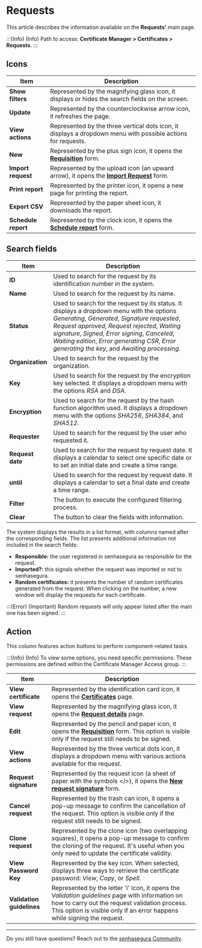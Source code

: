 # Requests

This article describes the information available on the **Requests'** main page.
<!-- Fix callout -->
:::(Info) (Info)
Path to access: **Certificate Manager > Certificates > Requests**.
:::

## Icons

<!-- Fix link -->
| Item | Description |
| --- | --- |
| **Show filters** |Represented by the magnifying glass icon, it displays or hides the search fields on the screen.|
| **Update** |Represented by the counterclockwise arrow icon, it refreshes the page.|
| **View actions** |Represented by the three vertical dots icon, it displays a dropdown menu with possible actions for requests.|
| **New** |Represented by the plus sign icon, it opens the **[Requisition](/v3-33/docs/certificate-manager-reference-requisition-form)** form.|
| **Import request** |Represented by the upload icon (an upward arrow), it opens the **[Import Request](/v3-33/docs/certificate-manager-request-information)** form.| 
| **Print report** |Represented by the printer icon, it opens a new page for printing the report.|
| **Export CSV** |Represented by the paper sheet icon, it downloads the report.|
| **Schedule report** |Represented by the clock icon, it opens the **[Schedule report](/v3-33/docs/general-information-how-to-issue-download-and-schedule-device-reports)** form.|

## Search fields

| Item | Description |
| --- | --- |
| **ID** |Used to search for the request by its identification number in the system.|
| **Name** |Used to search for the request by its name.|
| **Status** |Used to search for the request by its status. It displays a dropdown menu with the options *Generating*, *Generated*, *Signature requested*, *Request approved*, *Request rejected*, *Waiting signature*, *Signed*, *Error signing*, *Canceled*, *Waiting edition*, *Error generating CSR*, *Error generating the key*, and *Awaiting processing*.|
| **Organization** |Used to search for the request by the organization.|
| **Key** |Used to search for the request by the encryption key selected. It displays a dropdown menu with the options *RSA* and *DSA*.|
| **Encryption** |Used to search for the request by the hash function algorithm used. It displays a dropdown menu with the options *SHA256*, *SHA384*, and *SHA512*.|
| **Requester** |Used to search for the request by the user who requested it.|
| **Request date** |Used to search for the request by request date. It displays a calendar to select one specific date or to set an initial date and create a time range.|
| **until** |Used to search for the request by request date. It displays a calendar to set a final date and create a time range.|
| **Filter** |The button to execute the configured filtering process.|
| **Clear** |The button to clear the fields with information.|

The system displays the results in a list format, with columns named after the corresponding fields. The list presents additional information not included in the search fields:

* **Responsible:** the user registered in senhasegura as responsible for the request.
* **Imported?:** this signals whether the request was imported or not to senhasegura.
* **Random certificates:** it presents the number of random certificates generated from the request. When clicking on the number, a new window will display the requests for each certificate.
<!-- Fix callout -->
:::(Error) (Important)
Random requests will only appear listed after the main one has been signed.
:::

## Action

This column features action buttons to perform component-related tasks.
<!-- Fix callout -->
:::(Info) (Info)
To view some options, you need specific permissions. These permissions are defined within the Certificate Manager Access group.
:::
<!-- Fix link -->
| Item | Description |
| --- | --- |
| **View certificate** |Represented by the identification card icon, it opens the **[Certificates](/v3-33/docs/certificate-manager-reference-certificate-certificate-2)** page.|
| **View request** |Represented by the magnifying glass icon, it opens the **[Request details](/v3-33/docs/certificate-manager-settings-how-to-download-the-csr)** page.|
| **Edit** |Represented by the pencil and paper icon, it opens the **[Requisition](/v3-33/docs/certificate-manager-reference-requisition-form)** form. This option is visible only if the request still needs to be signed.|
| **View actions** |Represented by the three vertical dots icon, it displays a dropdown menu with various actions available for the request.|
| **Request signature** |Represented by the request icon (a sheet of paper with the symbols </>), it opens the **[New request signature](/v3-33/docs/certificates-flow-how-to-sign-request)** form.|
| **Cancel request** |Represented by the trash can icon, it opens a pop-up message to confirm the cancellation of the request. This option is visible only if the request still needs to be signed. |
| **Clone request** |Represented by the clone icon (two overlapping squares), it opens a pop-up message to confirm the cloning of the request. It's useful when you only need to update the certificate validity.|
| **View Password Key** |Represented by the key icon. When selected, displays three ways to retrieve the certificate password: *View*, *Copy*, or *Spell*.|
| **Validation guidelines** |Represented by the letter 'i' icon, it opens the *Validation guidelines* page with information on how to carry out the request validation process. This option is visible only if an error happens while signing the request.|

***

Do you still have questions? Reach out to the [senhasegura Community](https://community.senhasegura.io/).
